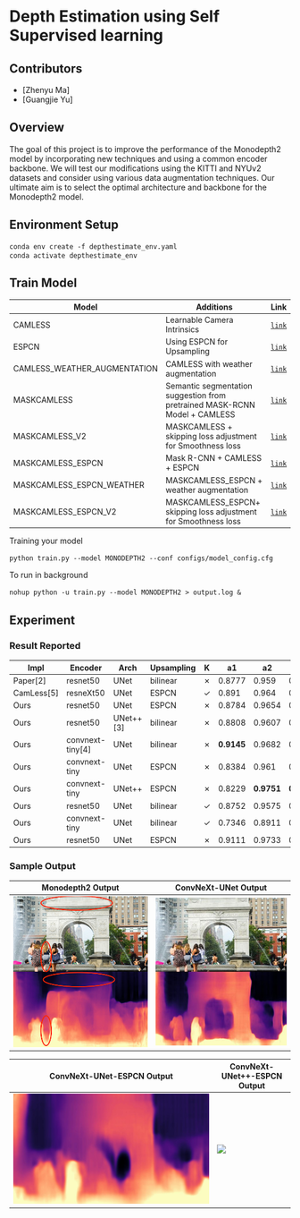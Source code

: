 # Depth Estimation using Self Supervised learning 


<!-- ABOUT THE PROJECT -->

## Contributors

* [Zhenyu Ma]
* [Guangjie Yu]

## Overview

The goal of this project is to improve the performance of the Monodepth2 model by incorporating new techniques and using a common encoder backbone. We will test our modifications using the KITTI and NYUv2 datasets and consider using various data augmentation techniques. Our ultimate aim is to select the optimal architecture and backbone for the Monodepth2 model.


## Environment Setup
```
conda env create -f depthestimate_env.yaml
conda activate depthestimate_env
```


## Train Model

| Model                        | Additions                                                                  | Link                                                                                                              |
|------------------------------|----------------------------------------------------------------------------|-------------------------------------------------------------------------------------------------------------------|
| CAMLESS                      | Learnable Camera Intrinsics                                                | [ `link` ]( https://storage.googleapis.com/depth-estimation-weights/final_weights/CAMLESS.zip )                   |
| ESPCN                        | Using ESPCN for Upsampling                                                 | [ `link` ]( https://storage.googleapis.com/depth-estimation-weights/final_weights/ESPCN.zip )                     |
| CAMLESS_WEATHER_AUGMENTATION | CAMLESS with weather augmentation                                          | [ `link` ]( https://storage.googleapis.com/depth-estimation-weights/final_weights/CAMLESS_WEATHER_AUG.zip )       |
| MASKCAMLESS                  | Semantic segmentation suggestion from pretrained MASK-RCNN Model + CAMLESS | [ `link` ]( https://storage.googleapis.com/depth-estimation-weights/final_weights/MASKCAMLESS.zip )               |
| MASKCAMLESS_V2               | MASKCAMLESS + skipping loss adjustment for Smoothness loss                 | [ `link` ]( https://storage.googleapis.com/depth-estimation-weights/final_weights/MASKCAMLESS_V2.zip )            |
| MASKCAMLESS_ESPCN            | Mask R-CNN + CAMLESS + ESPCN                                               | [`link`](https://storage.googleapis.com/depth-estimation-weights/final_weights/MASKCAMLESS_ESPCN.zip)             |
| MASKCAMLESS_ESPCN_WEATHER    | MASKCAMLESS_ESPCN + weather augmentation                                   | [ `link` ]( https://storage.googleapis.com/depth-estimation-weights/final_weights/MASKCAMLESS_ESPCN_WEATHER.zip ) |
| MASKCAMLESS_ESPCN_V2         | MASKCAMLESS_ESPCN+ skipping loss adjustment for Smoothness loss            | [ `link` ]( https://storage.googleapis.com/depth-estimation-weights/final_weights/MASKCAMLESS_ESPCN_V2.zip )      |


Training your model
```
python train.py --model MONODEPTH2 --conf configs/model_config.cfg 
```

To run in background

```
nohup python -u train.py --model MONODEPTH2 > output.log &
```

## Experiment

### Result Reported


| Impl | Encoder | Arch | Upsampling | K | a1 | a2 | a3 | abs_rel | log_rms | rms | sq_rel |
|---------------|--------------|-----------------|--------|--------|--------|---------|---------|-------|--------|--------|--------|
| Paper[2] | resnet50 | UNet | bilinear | &#x2717; | 0.8777 | 0.959 | 0.981 | 0.115  | 0.193 | 4.863 | 0.903 |
| CamLess[5] | resneXt50 | UNet | ESPCN | &#10003; | 0.891 | 0.964 | 0.983 | 0.106  | 0.182  | 4.482 | 0.750 |
| Ours | resnet50 | UNet | ESPCN | &#x2717; | 0.8784 | 0.9654 | 0.9867 | 0.109 | 0.1887 | 4.327 | 0.661 |
| Ours | resnet50 | UNet++[3] | bilinear | &#x2717; | 0.8808 | 0.9607 | 0.9835  | 0.1483 | 0.2372 | 6.000 | 3.709 |
| Ours | convnext-tiny[4] | UNet | bilinear | &#x2717; | **0.9145** | 0.9682 | 0.9852  | **0.09386** | 0.1776 | 3.953 | **0.5298** |
| Ours | convnext-tiny | UNet | ESPCN | &#x2717; | 0.8384 | 0.961 | 0.989  | 0.1224 | 0.1892 | **3.886** | 0.587 |
| Ours | convnext-tiny | UNet++ | ESPCN | &#x2717; | 0.8229 | **0.9751** | **0.9902**  | 0.1234 | 0.1933 | 4.07 | 0.6039 |
| Ours | resnet50 | UNet | bilinear | &#10003; | 0.8752 | 0.9575 | 0.9814  | 0.1125 | 0.1984 | 4.55 | 0.6957 |
| Ours | convnext-tiny | UNet | bilinear | &#10003; | 0.7346 | 0.8911 | 0.9491  | 0.1828 | 0.2981 | 7.515 | 1.474 |
| Ours | resnet50 | UNet | ESPCN | &#x2717; | 0.9111 | 0.9733 | 0.9878  | 0.1005 | **0.1693** | 3.978 | 0.5615 |

### Sample Output

|Monodepth2 Output          |ConvNeXt-UNet Output     |
|---------------------------|-------------------------|
|![](https://github.com/GuangjieYu1/DL_FinalProject/blob/main/fig6.png)|![](https://github.com/GuangjieYu1/DL_FinalProject/blob/main/WSP-2UP4_pred_convnext-unet_espcn-False.jpg)|

|ConvNeXt-UNet-ESPCN Output |ConvNeXt-UNet++-ESPCN Output |
|---------------------------|-----------------------------|
|![](https://github.com/GuangjieYu1/DL_FinalProject/blob/main/WSP-2UP4-convnext-unet-espcn.jpeg)|![](https://github.com/mayankpoddar/GuangjieYu1/DL_FinalProject/blob/main/WSP-2UP4-convnext-unetplusplus-espcn-modified.jpeg)|

